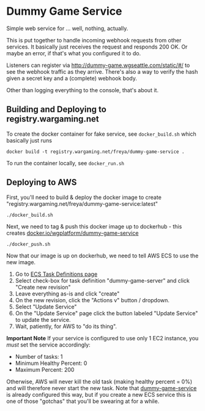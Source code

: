 # Dummy Game Service

Simple web service for ... well, nothing, actually.

This is put together to handle incoming webhook requests from other
services. It basically just receives the request and responds
200 OK. Or maybe an error, if that's what you configured it to do.

Listeners can register via <http://dummy-game.wgseattle.com/static/#/> to 
see the webhook traffic as they arrive. There's also a way to verify
the hash given a secret key and a (complete) webhook body.

Other than logging everything to the console, that's about it.

## Building and Deploying to registry.wargaming.net

To create the docker container for fake service, see ```docker_build.sh``` which basically just runs

```
docker build -t registry.wargaming.net/freya/dummy-game-service .
```

To run the container locally, see ```docker_run.sh```

## Deploying to AWS

First, you'll need to build & deploy the docker image to create 
"registry.wargaming.net/freya/dummy-game-service:latest"

```
./docker_build.sh
```

Next, we need to tag & push this docker image up to dockerhub - this
creates [docker.io/wgplatform/dummy-game-service](https://hub.docker.com/r/wgplatform/dummy-game-service/)

```
./docker_push.sh
```

Now that our image is up on dockerhub, we need to tell AWS
ECS to use the new image. 

1. Go to [ECS Task Definitions page](https://us-west-2.console.aws.amazon.com/ecs/home?region=us-west-2#/taskDefinitions)
1. Select check-box for task definition "dummy-game-server" and click "Create new revision"
1. Leave everything as-is and click "create"
1. On the new revision, click the "Actions v" button / dropdown.
1. Select "Update Service"
1. On the "Update Service" page click the button labeled 
   "Update Service" to update the service.
1. Wait, patiently, for AWS to "do its thing".   
   
**Important Note** 
If your service is configured to use only 1 EC2 instance, you _must_
set the service accordingly:

* Number of tasks: 1
* Minimum Healthy Percent: 0
* Maximum Percent: 200

Otherwise, AWS will never kill the old task (making healthy percent = 0%)
and will therefore never start the new task. Note that 
[dummy-game-service](https://us-west-2.console.aws.amazon.com/ecs/home?region=us-west-2#/clusters/platform/services/dummy-game-server-service/update)
is already configured this way, but if you create a new ECS service
this is one of those "gotchas" that you'll be swearing at for a while.